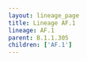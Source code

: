 ```yaml
---
layout: lineage_page
title: Lineage AF.1
lineage: AF.1
parent: B.1.1.305
children: ['AF.1']
---
```

